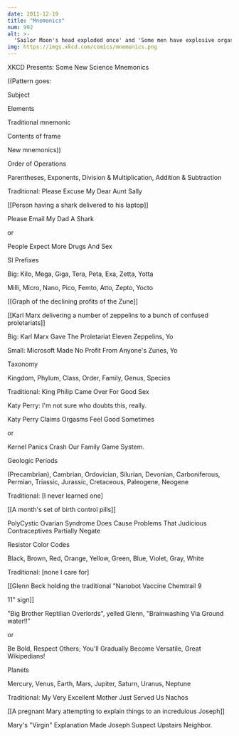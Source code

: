 ```yaml
---
date: 2011-12-19
title: "Mnemonics"
num: 992
alt: >-
  'Sailor Moon's head exploded once' and 'Some men have explosive orgasms' both work for the Great Lakes from west to east (Paddle-to-the-Sea order).
img: https://imgs.xkcd.com/comics/mnemonics.png
---
```

XKCD Presents: Some New Science Mnemonics

((Pattern goes: 

Subject

Elements

Traditional mnemonic

Contents of frame

New mnemonics))

Order of Operations

Parentheses, Exponents, Division & Multiplication, Addition & Subtraction

Traditional: Please Excuse My Dear Aunt Sally

[[Person having a shark delivered to his laptop]]

Please Email My Dad A Shark  

or

People Expect More Drugs And Sex

SI Prefixes

Big: Kilo, Mega, Giga, Tera, Peta, Exa, Zetta, Yotta

Milli, Micro, Nano, Pico, Femto, Atto, Zepto, Yocto

[[Graph of the declining profits of the Zune]]

[[Karl Marx delivering a number of zeppelins to a bunch of confused proletariats]]

Big: Karl Marx Gave The Proletariat Eleven Zeppelins, Yo

Small: Microsoft Made No Profit From Anyone's Zunes, Yo

Taxonomy

Kingdom, Phylum, Class, Order, Family, Genus, Species

Traditional: King Philip Came Over For Good Sex

Katy Perry: I'm not sure who doubts this, really.

Katy Perry Claims Orgasms Feel Good Sometimes

or

Kernel Panics Crash Our Family Game System.

Geologic Periods

(Precambrian), Cambrian, Ordovician, Silurian, Devonian, Carboniferous, Permian, Triassic, Jurassic, Cretaceous, Paleogene, Neogene

Traditional: [I never learned one]

[[A month's set of birth control pills]]

PolyCystic Ovarian Syndrome Does Cause Problems That Judicious Contraceptives Partially Negate

Resistor Color Codes

Black, Brown, Red, Orange, Yellow, Green, Blue, Violet, Gray, White

Traditional: [none I care for]

[[Glenn Beck holding the traditional "Nanobot Vaccine Chemtrail 9

11" sign]]

"Big Brother Reptilian Overlords", yelled Glenn, "Brainwashing Via Ground water!!"

or

Be Bold, Respect Others; You'll Gradually Become Versatile, Great Wikipedians!

Planets

Mercury, Venus, Earth, Mars, Jupiter, Saturn, Uranus, Neptune

Traditional: My Very Excellent Mother Just Served Us Nachos

[[A pregnant Mary attempting to explain things to an incredulous Joseph]]

Mary's "Virgin" Explanation Made Joseph Suspect Upstairs Neighbor.

